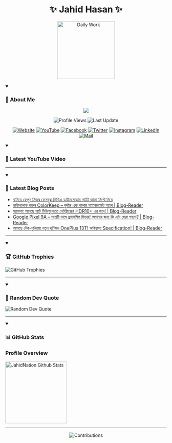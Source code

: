<h1 align="center">✨ Jahid Hasan ✨</h1>
<p align="center">
  <img alt="Daily Work" height="180px" src="https://i.imgur.com/uhZdH9C.gif" />
</p>
<details open>
 <summary><h3>🌟 About Me</h3></summary>
<p align="center">
  <img src="https://readme-typing-svg.demolab.com/?lines=Learning+is+a+lifelong+journey.;Mistakes+are+the+seeds+of+growth.;Dream+big,+achieve+bigger!;&font=Fira%20Code&center=true&width=500&height=50&color=00FF7F&vCenter=true&pause=1000&size=24" />
</p>

<p align="center">
  <img alt="Profile Views" title="Profile Views" src="https://komarev.com/ghpvc/?username=jahidnation&style=flat-square&color=brightgreen"/>
  <img alt="Last Update" title="Last Update" src="https://img.shields.io/github/last-commit/jahidnation/jahidnation?logo=github&label=LAST+UPDATE&color=blueviolet&style=flat-square"/>
</p>

<p align="center">
  <a href="https://jahid.eu.org">
    <img alt="Website" title="Website" src="https://img.shields.io/badge/Website-000000?logo=Google-Chrome&logoColor=white&style=for-the-badge"/></a>
  <a href="https://youtube.com/@jahidnation">
    <img alt="YouTube" title="YouTube Channel" src="https://img.shields.io/badge/YouTube-FF0000?logo=YouTube&logoColor=white&style=for-the-badge"/></a>
  <a href="https://facebook.com/jahidnation">
    <img alt="Facebook" title="Facebook Page" src="https://img.shields.io/badge/Facebook-4267B2?logo=Facebook&logoColor=white&style=for-the-badge"/></a>
  <a href="https://twitter.com/jahidnation">
    <img alt="Twitter" title="Twitter Profile" src="https://img.shields.io/badge/X-000000?logo=x&logoColor=white&style=for-the-badge"/></a>
  <a href="https://instagram.com/jahidnation">
    <img alt="Instagram" title="Instagram Profile" src="https://img.shields.io/badge/Instagram-E4405F?logo=Instagram&logoColor=white&style=for-the-badge"/></a>
  <a href="https://linkedin.com/in/jahidnation">
    <img alt="LinkedIn" title="LinkedIn Profile" src="https://img.shields.io/badge/LinkedIn-0A66C2?logo=LinkedIn&logoColor=white&style=for-the-badge"/></a>
  <a href="https://mail.google.com/?hl=en&tf=cm&fs=1&to=mail@jahid.eu.org">
    <img alt="Mail" title="Mail Me" src="https://img.shields.io/badge/Email-D14836?logo=Gmail&logoColor=white&style=for-the-badge"/></a>
</p>

</details>

<details open>
 <summary><h3>🎥 Latest YouTube Video</h3></summary>

<!-- BEGIN VID -->

<!-- END VID -->

---

</details>

<details open>
 <summary><h3>📝 Latest Blog Posts</h3></summary>

<!-- BLOG-POST-LIST:START -->
- [বানিয়ে ফেলুন নিজস্ব ফেসবুক ভিডিও ডাউনলোডার সাইট জাভা স্ক্রিপ্ট দিয়ে](https://dev-blog-reader.pantheonsite.io/2025/04/16/%e0%a6%ac%e0%a6%be%e0%a6%a8%e0%a6%bf%e0%a6%af%e0%a6%bc%e0%a7%87-%e0%a6%ab%e0%a7%87%e0%a6%b2%e0%a7%81%e0%a6%a8-%e0%a6%a8%e0%a6%bf%e0%a6%9c%e0%a6%b8%e0%a7%8d%e0%a6%ac-%e0%a6%ab%e0%a7%87%e0%a6%b8/)
- [ডাউনলোড করুন ColorKeep – দুর্দান্ত এক কালার ম্যানেজমেন্ট অ্যাপ | Blog-Reader](https://dev-blog-reader.pantheonsite.io/2025/04/16/%e0%a6%a1%e0%a6%be%e0%a6%89%e0%a6%a8%e0%a6%b2%e0%a7%8b%e0%a6%a1-%e0%a6%95%e0%a6%b0%e0%a7%81%e0%a6%a8-colorkeep-%e0%a6%a6%e0%a7%81%e0%a6%b0%e0%a7%8d%e0%a6%a6%e0%a6%be%e0%a6%a8%e0%a7%8d%e0%a6%a4/)
- [স্যামসাং আনছে স্মার্ট টিভিগুলোতে নেটফ্লিক্সের HDR10+ এর জাদু! | Blog-Reader](https://dev-blog-reader.pantheonsite.io/2025/04/15/%e0%a6%b8%e0%a7%8d%e0%a6%af%e0%a6%be%e0%a6%ae%e0%a6%b8%e0%a6%be%e0%a6%82-%e0%a6%86%e0%a6%a8%e0%a6%9b%e0%a7%87-%e0%a6%b8%e0%a7%8d%e0%a6%ae%e0%a6%be%e0%a6%b0%e0%a7%8d%e0%a6%9f-%e0%a6%9f%e0%a6%bf/)
- [Google Pixel 9A – সাশ্রয়ী দামে ফ্ল্যাগশিপ ফিচার! আপনার জন্য কি এটা সেরা পছন্দ? | Blog-Reader](https://dev-blog-reader.pantheonsite.io/2025/04/15/google-pixel-9a-%e0%a6%b8%e0%a6%be%e0%a6%b6%e0%a7%8d%e0%a6%b0%e0%a6%af%e0%a6%bc%e0%a7%80-%e0%a6%a6%e0%a6%be%e0%a6%ae%e0%a7%87-%e0%a6%ab%e0%a7%8d%e0%a6%b2%e0%a7%8d%e0%a6%af%e0%a6%be%e0%a6%97%e0%a6%b6/)
- [আসছে টেক-দুনিয়ায় নতুন ঘূর্ণিঝড় OnePlus 13T! অবিশ্বাস্য Specification! | Blog-Reader](https://dev-blog-reader.pantheonsite.io/2025/04/15/%e0%a6%86%e0%a6%b8%e0%a6%9b%e0%a7%87-%e0%a6%9f%e0%a7%87%e0%a6%95-%e0%a6%a6%e0%a7%81%e0%a6%a8%e0%a6%bf%e0%a6%af%e0%a6%bc%e0%a6%be%e0%a6%af%e0%a6%bc-%e0%a6%a8%e0%a6%a4%e0%a7%81%e0%a6%a8-%e0%a6%98/)
<!-- BLOG-POST-LIST:END -->

---

</details>

<details open>
 <summary><h3>🏆 GitHub Trophies</h3></summary>

<img alt="GitHub Trophies" title="GitHub Trophies" src="https://github-profile-trophy.vercel.app/?username=jahidnation&column=8&theme=gruvbox&no-frame=true"/>

---

</details>

<details open>
 <summary><h3>💬 Random Dev Quote</h3></summary>

<img alt="Random Dev Quote" title="Random Dev Quote" src="https://quotes-github-readme.vercel.app/api?type=horizontal&theme=radical"/>

---

</details>

<details open> 
  <summary><h3>📊 GitHub Stats</h3></summary>

  <h3>Profile Overview</h3>
  <p>
  <img alt="JahidNation Github Stats" src="https://denvercoder1-github-readme-stats.vercel.app/api/?username=jahidnation&show_icons=true&include_all_commits=true&count_private=true&theme=react&hide_border=true&bg_color=1F222E&title_color=F85D7F&icon_color=F8D866" height="192px"/>
  </p>

---

<p align="center">
<img alt="Contributions" title="Contributions" src="https://github.com/jahidnation/jahidnation/blob/contributions/snake.svg"/>
</p>
